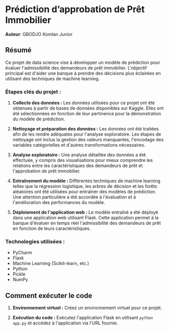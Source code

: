 # Prédiction d’approbation de Prêt Immobilier

**Auteur**: GBODJO Komlan Junior

## Résumé

Ce projet de data science vise à développer un modèle de prédiction pour évaluer l'admissibilité des demandeurs de prêt immobilier. L'objectif principal est d'aider une banque à prendre des décisions plus éclairées en utilisant des techniques de machine learning.

### Étapes clés du projet :

1. **Collecte des données :** Les données utilisées pour ce projet ont été obtenues à partir de bases de données disponibles sur Kaggle. Elles ont été sélectionnées en fonction de leur pertinence pour la démonstration du modèle de prédiction.

2. **Nettoyage et préparation des données :** Les données ont été traitées afin de les rendre adéquates pour l'analyse exploratoire. Les étapes de nettoyage ont inclus la gestion des valeurs manquantes, l'encodage des variables catégorielles et d'autres transformations nécessaires.

3. **Analyse exploratoire :** Une analyse détaillée des données a été effectuée, y compris des visualisations pour mieux comprendre les relations entre les caractéristiques des demandeurs de prêt et l'approbation de prêt immobilier.

4. **Entraînement du modèle :** Différentes techniques de machine learning telles que la régression logistique, les arbres de décision et les forêts aléatoires ont été utilisées pour entraîner des modèles de prédiction. Une attention particulière a été accordée à l'évaluation et à l'amélioration des performances du modèle.

5. **Déploiement de l'application web :** Le modèle entraîné a été déployé dans une application web utilisant Flask. Cette application permet à la banque d'évaluer en temps réel l'admissibilité des demandeurs de prêt en fonction de leurs caractéristiques.

### Technologies utilisées :

- PyCharm
- Flask
- Machine Learning (Scikit-learn, etc.)
- Python
- Pickle
- NumPy

## Comment exécuter le code

1. **Environnement virtuel :** Créez un environnement virtuel pour ce projet.

2. **Exécution du code :** Exécutez l'application Flask en utilisant `python app.py` et accédez à l'application via l'URL fournie.
